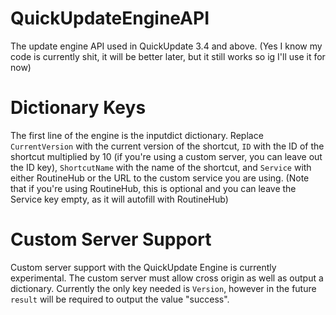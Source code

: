 # QuickUpdateEngineAPI
The update engine API used in QuickUpdate 3.4 and above. (Yes I know my code is currently shit, it will be better later, but it still works so ig I'll use it for now)

# Dictionary Keys
The first line of the engine is the inputdict dictionary. Replace `CurrentVersion` with the current version of the shortcut, `ID` with the ID of the shortcut multiplied by 10 (if you're using a custom server, you can leave out the ID key), `ShortcutName` with the name of the shortcut, and `Service` with either RoutineHub or the URL to the custom service you are using. (Note that if you're using RoutineHub, this is optional and you can leave the Service key empty, as it will autofill with RoutineHub)

# Custom Server Support
Custom server support with the QuickUpdate Engine is currently experimental. The custom server must allow cross origin as well as output a dictionary. Currently the only key needed is `Version`, however in the future `result` will be required to output the value "success".